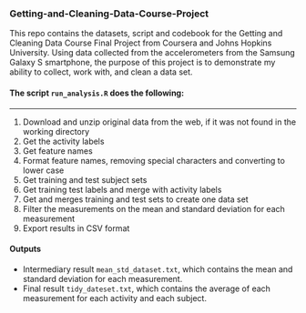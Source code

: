 ### Getting-and-Cleaning-Data-Course-Project
This repo contains the datasets, script and codebook for the Getting and Cleaning Data Course Final Project from Coursera and Johns Hopkins University. Using data collected from the accelerometers from the Samsung Galaxy S smartphone, the purpose of this project is to demonstrate my ability to collect, work with, and clean a data set.

#### The script `run_analysis.R` does the following:
---
1. Download and unzip original data from the web, if it was not found in the working directory
2. Get the activity labels
3. Get feature names 
4. Format feature names, removing special characters and converting to lower case
5. Get training and test subject sets
6. Get training test labels and merge with activity labels 
7. Get and merges training and test sets to create one data set
8. Filter the measurements on the mean and standard deviation for each measurement
9. Export results in CSV format

#### Outputs
* Intermediary result `mean_std_dataset.txt`, which contains the mean and standard deviation for each measurement.
* Final result `tidy_dateset.txt`, which contains the average of each measurement for each activity and each subject.
